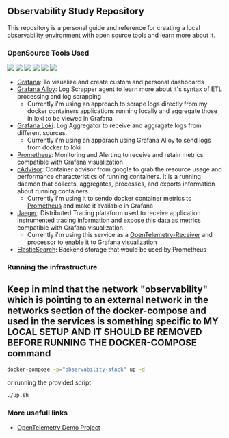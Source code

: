 ## Observability Study Repository

This repository is a personal guide and reference for creating a local observability environment with open source tools and learn more about it.

### OpenSource Tools Used

<p>
 <img src="https://img.shields.io/badge/-Grafana-F05032?style=flat-square&logo=grafana&logoColor=white" />
 <img src="https://img.shields.io/badge/-Alloy-F05032?style=flat-square&logo=grafana&logoColor=white" />
 <img src="https://img.shields.io/badge/-Loki-4f54ff?style=flat-square&logo=grafana&logoColor=white" />
 <img src="https://img.shields.io/badge/-Prometheus-000000?style=flat-square&logo=prometheus&logoColor=white" />
 <img src="https://img.shields.io/badge/-Jaeger-007ACC?style=flat-square&logo=jaeger&logoColor=white" />
 <img src="https://img.shields.io/badge/-cAdvisor-007ACC?style=flat-square&logo=google&logoColor=white" />
</p>

- [Grafana](https://grafana.com/docs/grafana/latest/): To visualize and create custom and personal dashboards
- [Grafana Alloy](https://grafana.com/docs/alloy/latest/?section=open-source-oss): Log Scrapper agent to learn more about it's syntax of ETL processing and log scrapping
  - Currently i'm using an approach to scrape logs directly from my docker containers applications running locally and aggregate those in loki to be viewed in Grafana
- [Grafana Loki](https://grafana.com/docs/loki/latest/): Log Aggregator to receive and aggragate logs from different sources.
  - Currently i'm using an apporach using Grafana Alloy to send logs from docker to loki
- [Prometheus](https://prometheus.io/docs/introduction/overview/): Monitoring and Alerting to receive and retain metrics compatible with Grafana visualization
- [cAdvisor](https://github.com/google/cadvisor): Container advisor from google to grab the resource usage and performance characteristics of running containers. It is a running daemon that collects, aggregates, processes, and exports information about running containers.
  - Currently i'm using it to sendo docker container metrics to [Prometheus](https://prometheus.io/docs/guides/cadvisor/) and make it available in Grafana
- [Jaeger](https://www.jaegertracing.io/docs/2.3/getting-started/): Distributed Tracing plataform used to receive application instrumented tracing information and expose this data as metrics compatible with Grafana visualization
  - Currently i'm using this service as a [OpenTelemetry-Receiver](https://opentelemetry.io/docs/collector/building/receiver/) and processor to enable it to Grafana visualization
- ~~[ElasticSearch](https://www.elastic.co/guide/en/elasticsearch/reference/current/docker.html): Backend storage that would be used by Prometheus~~


### Running the infrastructure
## **Keep in mind that the network "observability" which is pointing to an external network in the networks section of the docker-compose and used in the services is something specific to MY LOCAL SETUP AND IT SHOULD BE REMOVED BEFORE RUNNING THE DOCKER-COMPOSE command**

```bash
docker-compose -p="observability-stack" up -d
```
or running the provided script
```bash
./up.sh
```

### More usefull links 

- [OpenTelemetry Demo Project](https://opentelemetry.io/docs/demo/architecture/)